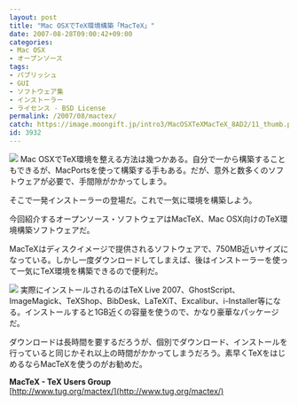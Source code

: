 ```yaml
---
layout: post
title: "Mac OSXでTeX環境構築「MacTeX」"
date: 2007-08-28T09:00:42+09:00
categories:
- Mac OSX
- オープンソース
tags: 
- パブリッシュ
- GUI
- ソフトウェア集
- インストーラー
- ライセンス - BSD License
permalink: /2007/08/mactex/
catch: https://image.moongift.jp/intro3/MacOSXTeXMacTeX_8AD2/11_thumb.png
id: 3932
---
```

[![](https://image.moongift.jp/intro3/MacOSXTeXMacTeX_8AD2/9_thumb.png)](https://image.moongift.jp/intro3/MacOSXTeXMacTeX_8AD2/92.png) Mac OSXでTeX環境を整える方法は幾つかある。自分で一から構築することもできるが、MacPortsを使って構築する手もある。だが、意外と数多くのソフトウェアが必要で、手間隙がかかってしまう。   
  
そこで一発インストーラーの登場だ。これで一気に環境を構築しよう。   
  
今回紹介するオープンソース・ソフトウェアはMacTeX、Mac OSX向けのTeX環境構築ソフトウェアだ。   
  
<!--more-->  
  
MacTeXはディスクイメージで提供されるソフトウェアで、750MB近いサイズになっている。しかし一度ダウンロードしてしまえば、後はインストーラーを使って一気にTeX環境を構築できるので便利だ。   
  
[![](https://image.moongift.jp/intro3/MacOSXTeXMacTeX_8AD2/11_thumb.png)](https://image.moongift.jp/intro3/MacOSXTeXMacTeX_8AD2/112.png) 実際にインストールされるのはTeX Live 2007、GhostScript、ImageMagick、TeXShop、BibDesk、LaTeXiT、Excalibur、i-Installer等になる。インストールすると1GB近くの容量を使うので、かなり豪華なパッケージだ。   
  
ダウンロードは長時間を要するだろうが、個別でダウンロード、インストールを行っていると同じかそれ以上の時間がかかってしまうだろう。素早くTeXをはじめるならMacTeXを使うのがお勧めだ。   
  
**MacTeX - TeX Users Group**  
[http://www.tug.org/mactex/](http://www.tug.org/mactex/)